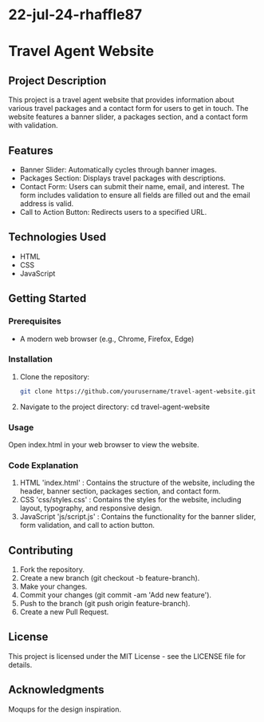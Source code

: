 ﻿# 22-jul-24-rhaffle87

# **Travel Agent Website**

## **Project Description**
This project is a travel agent website that provides information about various travel packages and a contact form for users to get in touch. The website features a banner slider, a packages section, and a contact form with validation.

## **Features**
- Banner Slider: Automatically cycles through banner images.
- Packages Section: Displays travel packages with descriptions.
- Contact Form: Users can submit their name, email, and interest. The form includes validation to ensure all fields are filled out and the email address is valid.
- Call to Action Button: Redirects users to a specified URL.

## **Technologies Used**
- HTML
- CSS
- JavaScript

## **Getting Started**

### **Prerequisites**
- A modern web browser (e.g., Chrome, Firefox, Edge)

### **Installation**
1. Clone the repository:
   ```bash
   git clone https://github.com/yourusername/travel-agent-website.git

2. Navigate to the project directory:
   cd travel-agent-website

### **Usage**
Open index.html in your web browser to view the website.

### **Code Explanation**
1. HTML
    'index.html' : Contains the structure of the website, including the header, banner section, packages section, and contact form.
2. CSS
    'css/styles.css' : Contains the styles for the website, including layout, typography, and responsive design.
3. JavaScript
    'js/script.js' : Contains the functionality for the banner slider, form validation, and call to action button.

## **Contributing**
1. Fork the repository.
2. Create a new branch (git checkout -b feature-branch).
3. Make your changes.
4. Commit your changes (git commit -am 'Add new feature').
5. Push to the branch (git push origin feature-branch).
6. Create a new Pull Request.

## **License**
This project is licensed under the MIT License - see the LICENSE file for details.

## **Acknowledgments**
Moqups for the design inspiration.

